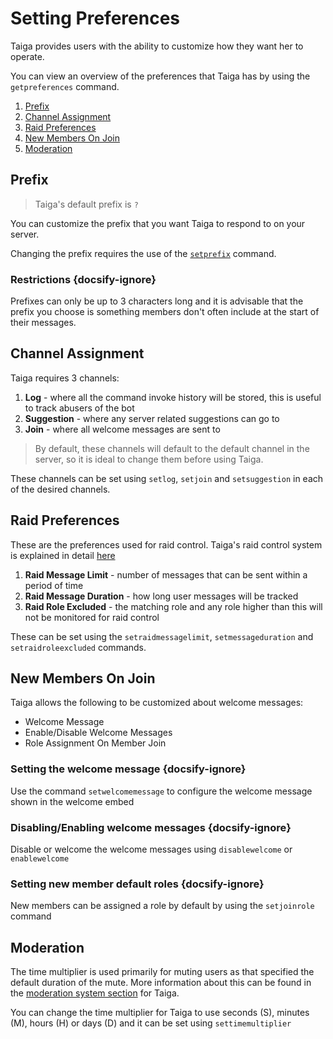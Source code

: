 # Setting Preferences
Taiga provides users with the ability to customize how they want her to operate.

You can view an overview of the preferences that Taiga has by using the `getpreferences` command.

1. [Prefix](setting_preferences.md?id=prefix)
2. [Channel Assignment](setting_preferences.md?id=channel-assignment)
3. [Raid Preferences](setting_preferences.md?id=raid-preferences)
4. [New Members On Join](setting_preferences.md?id=new-members-on-join)
5. [Moderation](setting_preferences.md?id=moderation)

## Prefix
> Taiga's default prefix is `?`

You can customize the prefix that you want Taiga to respond to on your server. 

Changing the prefix requires the use of the 
[`setprefix`](https://github.com/woojiahao/Taiga/wiki/Commands-(Administration)#setprefix) command. 

### Restrictions {docsify-ignore}
Prefixes can only be up to 3 characters long and it is advisable that the prefix you choose is something members don't 
often include at the start of their messages.

## Channel Assignment
Taiga requires 3 channels:

1. **Log** - where all the command invoke history will be stored, this is useful to track abusers of the bot
2. **Suggestion** - where any server related suggestions can go to 
3. **Join** - where all welcome messages are sent to

> By default, these channels will default to the default channel in the server, so it is ideal to change them before 
using Taiga.

These channels can be set using `setlog`, `setjoin` and `setsuggestion` in each of the desired channels.

## Raid Preferences
These are the preferences used for raid control. Taiga's raid control system is explained in detail [here](raid_control.md)

1. **Raid Message Limit** - number of messages that can be sent within a period of time
2. **Raid Message Duration** - how long user messages will be tracked
3. **Raid Role Excluded** - the matching role and any role higher than this will not be monitored for raid control

These can be set using the `setraidmessagelimit`, `setmessageduration` and `setraidroleexcluded` commands.

## New Members On Join
Taiga allows the following to be customized about welcome messages:

* Welcome Message 
* Enable/Disable Welcome Messages
* Role Assignment On Member Join

### Setting the welcome message {docsify-ignore}
Use the command `setwelcomemessage` to configure the welcome message shown in the welcome embed

### Disabling/Enabling welcome messages {docsify-ignore}
Disable or welcome the welcome messages using `disablewelcome` or `enablewelcome`

### Setting new member default roles {docsify-ignore}
New members can be assigned a role by default by using the `setjoinrole` command

## Moderation
The time multiplier is used primarily for muting users as that specified the default duration of the mute. 
More information about this can be found in the 
[moderation system section](moderation_system.md) for Taiga.

You can change the time multiplier for Taiga to use seconds (S), minutes (M), hours (H) or days (D) and it can be set 
using `settimemultiplier`

